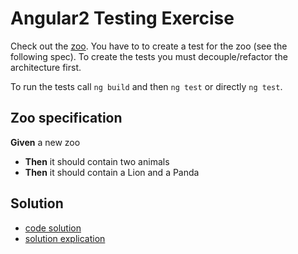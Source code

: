 # Angular2 Testing Exercise

Check out the [zoo](./src/app/zoo). You have to to create a test for the zoo (see the following spec).
To create the tests you must decouple/refactor the architecture first.

To run the tests call `ng build` and then `ng test` or directly `ng test`.


## Zoo specification

**Given** a new zoo
* **Then** it should contain two animals
* **Then** it should contain a Lion and a Panda


## Solution

* [code solution](./src/app/solution/)
* [solution explication](./src/app/solution/README.md)
